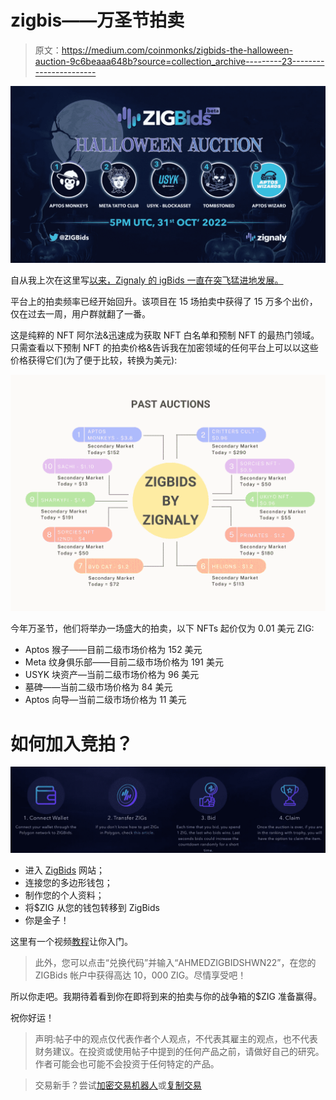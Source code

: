 # zigbis——万圣节拍卖

> 原文：<https://medium.com/coinmonks/zigbids-the-halloween-auction-9c6beaaa648b?source=collection_archive---------23----------------------->

![](img/41aaf38e6e75cbc94d5d9351bda15db8.png)

自从我上次在这里写[以来，Zignaly 的 igBids 一直在突飞猛进地发展。](/coinmonks/zigbids-by-zignaly-review-250cfc5fb8f0)

平台上的拍卖频率已经开始回升。该项目在 15 场拍卖中获得了 15 万多个出价，仅在过去一周，用户群就翻了一番。

这是纯粹的 NFT 阿尔法&迅速成为获取 NFT 白名单和预制 NFT 的最热门领域。只需查看以下预制 NFT 的拍卖价格&告诉我在加密领域的任何平台上可以以这些价格获得它们(为了便于比较，转换为美元):

![](img/132b19351b2f7156ac77c259707c9418.png)

今年万圣节，他们将举办一场盛大的拍卖，以下 NFTs 起价仅为 0.01 美元 ZIG:

*   Aptos 猴子——目前二级市场价格为 152 美元
*   Meta 纹身俱乐部——目前二级市场价格为 191 美元
*   USYK 块资产—当前二级市场价格为 96 美元
*   墓碑——当前二级市场价格为 84 美元
*   Aptos 向导—当前二级市场价格为 11 美元

# 如何加入竞拍？

![](img/c122eddf99ad998ed8d3cbc3e40d4218.png)

*   进入 [ZigBids](https://zigbids.zignaly.com/) 网站；
*   连接您的多边形钱包；
*   制作您的个人资料；
*   将$ZIG 从您的钱包转移到 ZigBids
*   你是金子！

这里有一个视频[教程](https://youtu.be/2cDyJholLkc)让你入门。

> 此外，您可以点击“兑换代码”并输入“AHMEDZIGBIDSHWN22”，在您的 ZIGBids 帐户中获得高达 10，000 ZIG。尽情享受吧！

所以你走吧。我期待着看到你在即将到来的拍卖与你的战争箱的$ZIG 准备赢得。

祝你好运！

> 声明:帖子中的观点仅代表作者个人观点，不代表其雇主的观点，也不代表财务建议。在投资或使用帖子中提到的任何产品之前，请做好自己的研究。作者可能会也可能不会投资于任何特定的产品。

> 交易新手？尝试[加密交易机器人](/coinmonks/crypto-trading-bot-c2ffce8acb2a)或[复制交易](/coinmonks/top-10-crypto-copy-trading-platforms-for-beginners-d0c37c7d698c)